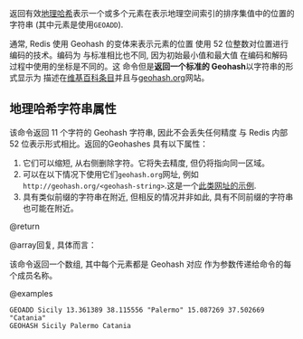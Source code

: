 返回有效[地理哈希](https://en.wikipedia.org/wiki/Geohash)表示一个或多个元素在表示地理空间索引的排序集值中的位置的字符串 (其中元素是使用`GEOADD`).

通常, Redis 使用 Geohash 的变体来表示元素的位置
使用 52 位整数对位置进行编码的技术。编码为
与标准相比也不同, 因为初始最小值和最大值
在编码和解码过程中使用的坐标是不同的。这
命令但是**返回一个标准的 Geohash**以字符串的形式显示为
描述在[维基百科条目](https://en.wikipedia.org/wiki/Geohash)并且与[geohash.org](http://geohash.org)网站。

## 地理哈希字符串属性

该命令返回 11 个字符的 Geohash 字符串, 因此不会丢失任何精度
与 Redis 内部 52 位表示形式相比。返回的Geohashes
具有以下属性：

1.  它们可以缩短, 从右侧删除字符。它将失去精度, 但仍将指向同一区域。
2.  可以在以下情况下使用它们`geohash.org`网址, 例如`http://geohash.org/<geohash-string>`.这是一个[此类网址的示例](http://geohash.org/sqdtr74hyu0).
3.  具有类似前缀的字符串在附近, 但相反的情况并非如此, 具有不同前缀的字符串也可能在附近。

@return

@array回复, 具体而言：

该命令返回一个数组, 其中每个元素都是 Geohash 对应
作为参数传递给命令的每个成员名称。

@examples

```cli
GEOADD Sicily 13.361389 38.115556 "Palermo" 15.087269 37.502669 "Catania"
GEOHASH Sicily Palermo Catania
```
